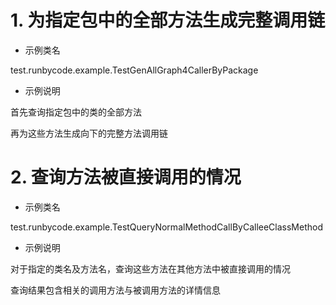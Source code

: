 # 1. 为指定包中的全部方法生成完整调用链

- 示例类名

test.runbycode.example.TestGenAllGraph4CallerByPackage

- 示例说明

首先查询指定包中的类的全部方法

再为这些方法生成向下的完整方法调用链

# 2. 查询方法被直接调用的情况

- 示例类名

test.runbycode.example.TestQueryNormalMethodCallByCalleeClassMethod

- 示例说明

对于指定的类名及方法名，查询这些方法在其他方法中被直接调用的情况

查询结果包含相关的调用方法与被调用方法的详情信息

